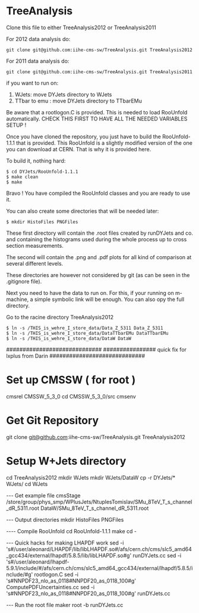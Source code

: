 TreeAnalysis
============

Clone this file to either TreeAnalysis2012 or TreeAnalysis2011

For 2012 data analysis do:

    git clone git@github.com:iihe-cms-sw/TreeAnalysis.git TreeAnalysis2012

For 2011 data analysis do:

    git clone git@github.com:iihe-cms-sw/TreeAnalysis.git TreeAnalysis2011

if you want to run on:
  1. WJets: move DYJets directory to WJets
  2. TTbar to emu : move DYJets directory to TTbarEMu

Be aware that a rootlogon.C is provided. This is needed to load RooUnfold
automatically. CHECK THIS FIRST TO HAVE ALL THE NEEDED VARIABLES SETUP !

Once you have cloned the repository, you just have to build the RooUnfold-1.1.1
that is provided. This RooUnfold is a slightly modified version of the one 
you can download at CERN. That is why it is provided here.

To build it, nothing hard:

    $ cd DYJets/RooUnfold-1.1.1
    $ make clean
    $ make 

Bravo ! You have compiled the RooUnfold classes and you are ready to use it.


You can also create some directories that will be needed later:

    $ mkdir HistoFiles PNGFiles

These first directory will contain the .root files created by runDYJets and co.
and containing the histograms used during the whole process up to cross section
measurements.

The second will contain the .png and .pdf plots for all kind of comparison at
several different levels.

These directories are however not considered by git (as can be seen in the .gitignore file).

Next you need to have the data to run on. For this, if your running on m-machine, 
a simple symbolic link will be enough. You can also opy the full directory.

Go to the racine directory TreeAnalysis2012
    
    $ ln -s /THIS_is_wehre_I_store_data/Data_Z_5311 Data_Z_5311
    $ ln -s /THIS_is_wehre_I_store_data/DataTTbarEMu DataTTbarEMu
    $ ln -s /THIS_is_wehre_I_store_data/DataW DataW

#############################
################  quick fix for lxplus from Darin
#############################

# Set up CMSSW ( for root ) 
cmsrel CMSSW_5_3_0
cd CMSSW_5_3_0/src
cmsenv

# Get Git Repository
git clone git@github.com:iihe-cms-sw/TreeAnalysis.git TreeAnalysis2012

# Setup W+Jets directory
cd TreeAnalysis2012
mkdir WJets
mkdir WJets/DataW
cp -r DYJets/* WJets/
cd WJets

--- Get example file
cmsStage /store/group/phys_smp/WPlusJets/NtuplesTomislav/SMu_8TeV_T_s_channel_dR_5311.root DataW/SMu_8TeV_T_s_channel_dR_5311.root

--- Output directories
mkdir HistoFiles PNGFiles

---- Compile RooUnfold
cd RooUnfold-1.1.1
make
cd -

--- Quick hacks for making LHAPDF work
sed -i 's#/user/aleonard/LHAPDF/lib/libLHAPDF.so#/afs/cern.ch/cms/slc5_amd64_gcc434/external/lhapdf/5.8.5/lib/libLHAPDF.so#g' runDYJets.cc
sed -i 's#/user/aleonard/lhapdf-5.9.1/include/#/afs/cern.ch/cms/slc5_amd64_gcc434/external/lhapdf/5.8.5/include/#g' rootlogon.C
sed -i 's#NNPDF23_nlo_as_0118#NNPDF20_as_0118_100#g' ComputePDFUncertainties.cc
sed -i 's#NNPDF23_nlo_as_0118#NNPDF20_as_0118_100#g' runDYJets.cc

--- Run the root file maker
root -b runDYJets.cc

